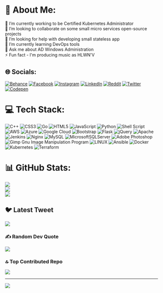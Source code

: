 # 💫 About Me:
🔭 I’m currently working to be Certified Kubernetes Administrator<br>👯 I’m looking to collaborate on some small micro services open-source projects<br>🤝 I’m looking for help with developing small stateless app<br>🌱 I’m currently learning DevOps tools<br>💬 Ask me about AD Windows Administration<br>⚡ Fun fact - I'm producing music as HLWN'V


## 🌐 Socials:
[![Behance](https://img.shields.io/badge/Behance-1769ff?logo=behance&logoColor=white)](https://behance.net/chrzanekz) [![Facebook](https://img.shields.io/badge/Facebook-%231877F2.svg?logo=Facebook&logoColor=white)](https://facebook.com/ChrzanMateusz) [![Instagram](https://img.shields.io/badge/Instagram-%23E4405F.svg?logo=Instagram&logoColor=white)](https://instagram.com/chrzanekz) [![LinkedIn](https://img.shields.io/badge/LinkedIn-%230077B5.svg?logo=linkedin&logoColor=white)](https://linkedin.com/in/chrzan-Mateusz) [![Reddit](https://img.shields.io/badge/Reddit-%23FF4500.svg?logo=Reddit&logoColor=white)](https://reddit.com/user/chrzanekz) [![Twitter](https://img.shields.io/badge/Twitter-%231DA1F2.svg?logo=Twitter&logoColor=white)](https://twitter.com/chrzanekz) [![Codepen](https://img.shields.io/badge/Codepen-000000?style=for-the-badge&logo=codepen&logoColor=white)](https://codepen.io/chrzanekz) 

# 💻 Tech Stack:
![C++](https://img.shields.io/badge/c++-%2300599C.svg?style=flat&logo=c%2B%2B&logoColor=white) ![CSS3](https://img.shields.io/badge/css3-%231572B6.svg?style=flat&logo=css3&logoColor=white) ![Go](https://img.shields.io/badge/go-%2300ADD8.svg?style=flat&logo=go&logoColor=white) ![HTML5](https://img.shields.io/badge/html5-%23E34F26.svg?style=flat&logo=html5&logoColor=white) ![JavaScript](https://img.shields.io/badge/javascript-%23323330.svg?style=flat&logo=javascript&logoColor=%23F7DF1E) ![Python](https://img.shields.io/badge/python-3670A0?style=flat&logo=python&logoColor=ffdd54) ![Shell Script](https://img.shields.io/badge/shell_script-%23121011.svg?style=flat&logo=gnu-bash&logoColor=white) ![AWS](https://img.shields.io/badge/AWS-%23FF9900.svg?style=flat&logo=amazon-aws&logoColor=white) ![Azure](https://img.shields.io/badge/azure-%230072C6.svg?style=flat&logo=azure-devops&logoColor=white) ![Google Cloud](https://img.shields.io/badge/Google%20Cloud-%234285F4.svg?style=flat&logo=google-cloud&logoColor=white) ![Bootstrap](https://img.shields.io/badge/bootstrap-%23563D7C.svg?style=flat&logo=bootstrap&logoColor=white) ![Flask](https://img.shields.io/badge/flask-%23000.svg?style=flat&logo=flask&logoColor=white) ![jQuery](https://img.shields.io/badge/jquery-%230769AD.svg?style=flat&logo=jquery&logoColor=white) ![Apache](https://img.shields.io/badge/apache-%23D42029.svg?style=flat&logo=apache&logoColor=white) ![Jenkins](https://img.shields.io/badge/jenkins-%232C5263.svg?style=flat&logo=jenkins&logoColor=white) ![Nginx](https://img.shields.io/badge/nginx-%23009639.svg?style=flat&logo=nginx&logoColor=white) ![MySQL](https://img.shields.io/badge/mysql-%2300f.svg?style=flat&logo=mysql&logoColor=white) ![MicrosoftSQLServer](https://img.shields.io/badge/Microsoft%20SQL%20Sever-CC2927?style=flat&logo=microsoft%20sql%20server&logoColor=white) ![Adobe Photoshop](https://img.shields.io/badge/adobephotoshop-%2331A8FF.svg?style=flat&logo=adobephotoshop&logoColor=white) ![Gimp Gnu Image Manipulation Program](https://img.shields.io/badge/Gimp-657D8B?style=flat&logo=gimp&logoColor=FFFFFF) ![LINUX](https://img.shields.io/badge/Linux-FCC624?style=flat&logo=linux&logoColor=black) ![Ansible](https://img.shields.io/badge/ansible-%231A1918.svg?style=flat&logo=ansible&logoColor=white) ![Docker](https://img.shields.io/badge/docker-%230db7ed.svg?style=flat&logo=docker&logoColor=white) ![Kubernetes](https://img.shields.io/badge/kubernetes-%23326ce5.svg?style=flat&logo=kubernetes&logoColor=white) ![Terraform](https://img.shields.io/badge/terraform-%235835CC.svg?style=flat&logo=terraform&logoColor=white)
# 📊 GitHub Stats:
![](https://github-readme-stats.vercel.app/api?username=chrzanekz&theme=default&hide_border=false&include_all_commits=false&count_private=false)<br/>
![](https://github-readme-streak-stats.herokuapp.com/?user=chrzanekz&theme=default&hide_border=false)<br/>
![](https://github-readme-stats.vercel.app/api/top-langs/?username=chrzanekz&theme=default&hide_border=false&include_all_commits=false&count_private=false&layout=compact)

## 🐦 Latest Tweet
[![](https://gtce.itsvg.in/api?username=chrzanekz)](https://github.com/VishwaGauravIn/github-twitter-card-embed)

### ✍️ Random Dev Quote
![](https://quotes-github-readme.vercel.app/api?type=horizontal&theme=radical)

### 🔝 Top Contributed Repo
![](https://github-contributor-stats.vercel.app/api?username=chrzanekz&limit=5&theme=dark&combine_all_yearly_contributions=true)

---
[![](https://visitcount.itsvg.in/api?id=chrzanekz&icon=0&color=0)](https://visitcount.itsvg.in)

<!-- Proudly created with GPRM ( https://gprm.itsvg.in ) -->
